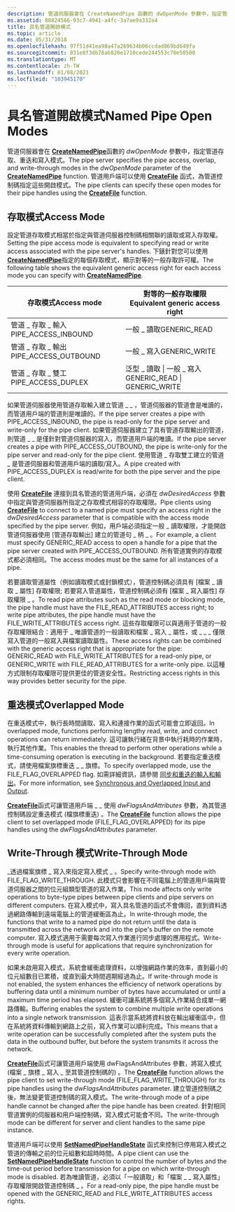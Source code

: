 ```yaml
---
description: 管道伺服器會在 CreateNamedPipe 函數的 dwOpenMode 參數中，指定管道存取、重迭和寫入模式。 管道用戶端可以使用 CreateFile 函式，為管道控制碼指定這些開啟模式。
ms.assetid: 88824566-93c7-4941-a4fc-3a7ae9a332a4
title: 具名管道開啟模式
ms.topic: article
ms.date: 05/31/2018
ms.openlocfilehash: 97f51d41ea98a47a269634b06ccdad869bd649fa
ms.sourcegitcommit: 831e8f3db78ab820e1710cede244553c70e50500
ms.translationtype: MT
ms.contentlocale: zh-TW
ms.lasthandoff: 01/08/2021
ms.locfileid: "103945170"
---
```

# <a name="named-pipe-open-modes"></a><span data-ttu-id="e44cc-104">具名管道開啟模式</span><span class="sxs-lookup"><span data-stu-id="e44cc-104">Named Pipe Open Modes</span></span>

<span data-ttu-id="e44cc-105">管道伺服器會在 [**CreateNamedPipe**](/windows/desktop/api/Winbase/nf-winbase-createnamedpipea)函數的 *dwOpenMode* 參數中，指定管道存取、重迭和寫入模式。</span><span class="sxs-lookup"><span data-stu-id="e44cc-105">The pipe server specifies the pipe access, overlap, and write-through modes in the *dwOpenMode* parameter of the [**CreateNamedPipe**](/windows/desktop/api/Winbase/nf-winbase-createnamedpipea) function.</span></span> <span data-ttu-id="e44cc-106">管道用戶端可以使用 [**CreateFile**](/windows/desktop/api/fileapi/nf-fileapi-createfilea) 函式，為管道控制碼指定這些開啟模式。</span><span class="sxs-lookup"><span data-stu-id="e44cc-106">The pipe clients can specify these open modes for their pipe handles using the [**CreateFile**](/windows/desktop/api/fileapi/nf-fileapi-createfilea) function.</span></span>

## <a name="access-mode"></a><span data-ttu-id="e44cc-107">存取模式</span><span class="sxs-lookup"><span data-stu-id="e44cc-107">Access Mode</span></span>

<span data-ttu-id="e44cc-108">設定管道存取模式相當於指定與管道伺服器控制碼相關聯的讀取或寫入存取權。</span><span class="sxs-lookup"><span data-stu-id="e44cc-108">Setting the pipe access mode is equivalent to specifying read or write access associated with the pipe server's handles.</span></span> <span data-ttu-id="e44cc-109">下錶針對您可以使用 [**CreateNamedPipe**](/windows/desktop/api/Winbase/nf-winbase-createnamedpipea)指定的每個存取模式，顯示對等的一般存取許可權。</span><span class="sxs-lookup"><span data-stu-id="e44cc-109">The following table shows the equivalent generic access right for each access mode you can specify with [**CreateNamedPipe**](/windows/desktop/api/Winbase/nf-winbase-createnamedpipea).</span></span>



| <span data-ttu-id="e44cc-110">存取模式</span><span class="sxs-lookup"><span data-stu-id="e44cc-110">Access mode</span></span>            | <span data-ttu-id="e44cc-111">對等的一般存取權限</span><span class="sxs-lookup"><span data-stu-id="e44cc-111">Equivalent generic access right</span></span> |
|------------------------|---------------------------------|
| <span data-ttu-id="e44cc-112">管道 \_ 存取 \_ 輸入</span><span class="sxs-lookup"><span data-stu-id="e44cc-112">PIPE\_ACCESS\_INBOUND</span></span>  | <span data-ttu-id="e44cc-113">一般 \_ 讀取</span><span class="sxs-lookup"><span data-stu-id="e44cc-113">GENERIC\_READ</span></span>                   |
| <span data-ttu-id="e44cc-114">管道 \_ 存取 \_ 輸出</span><span class="sxs-lookup"><span data-stu-id="e44cc-114">PIPE\_ACCESS\_OUTBOUND</span></span> | <span data-ttu-id="e44cc-115">一般 \_ 寫入</span><span class="sxs-lookup"><span data-stu-id="e44cc-115">GENERIC\_WRITE</span></span>                  |
| <span data-ttu-id="e44cc-116">管道 \_ 存取 \_ 雙工</span><span class="sxs-lookup"><span data-stu-id="e44cc-116">PIPE\_ACCESS\_DUPLEX</span></span>   | <span data-ttu-id="e44cc-117">泛型 \_ 讀取 \| 一般 \_ 寫入</span><span class="sxs-lookup"><span data-stu-id="e44cc-117">GENERIC\_READ \| GENERIC\_WRITE</span></span> |



 

<span data-ttu-id="e44cc-118">如果管道伺服器使用管道存取輸入建立管道 \_ \_ ，管道伺服器的管道會是唯讀的，而管道用戶端的管道則是唯讀的。</span><span class="sxs-lookup"><span data-stu-id="e44cc-118">If the pipe server creates a pipe with PIPE\_ACCESS\_INBOUND, the pipe is read-only for the pipe server and write-only for the pipe client.</span></span> <span data-ttu-id="e44cc-119">如果管道伺服器建立了具有管道存取輸出的管道，則管道 \_ \_ 是僅針對管道伺服器的寫入，而管道用戶端的唯讀。</span><span class="sxs-lookup"><span data-stu-id="e44cc-119">If the pipe server creates a pipe with PIPE\_ACCESS\_OUTBOUND, the pipe is write-only for the pipe server and read-only for the pipe client.</span></span> <span data-ttu-id="e44cc-120">使用管道 \_ 存取雙工建立的管道 \_ 是管道伺服器和管道用戶端的讀取/寫入。</span><span class="sxs-lookup"><span data-stu-id="e44cc-120">A pipe created with PIPE\_ACCESS\_DUPLEX is read/write for both the pipe server and the pipe client.</span></span>

<span data-ttu-id="e44cc-121">使用 [**CreateFile**](/windows/desktop/api/fileapi/nf-fileapi-createfilea) 連接到具名管道的管道用戶端，必須在 *dwDesiredAccess* 參數中指定與管道伺服器所指定之存取模式相容的存取權限。</span><span class="sxs-lookup"><span data-stu-id="e44cc-121">Pipe clients using [**CreateFile**](/windows/desktop/api/fileapi/nf-fileapi-createfilea) to connect to a named pipe must specify an access right in the *dwDesiredAccess* parameter that is compatible with the access mode specified by the pipe server.</span></span> <span data-ttu-id="e44cc-122">例如，用戶端必須指定一般 \_ 讀取權限，才能開啟管道伺服器使用 [管道存取輸出] 建立的管道句 \_ 柄 \_ 。</span><span class="sxs-lookup"><span data-stu-id="e44cc-122">For example, a client must specify GENERIC\_READ access to open a handle for a pipe that the pipe server created with PIPE\_ACCESS\_OUTBOUND.</span></span> <span data-ttu-id="e44cc-123">所有管道實例的存取模式都必須相同。</span><span class="sxs-lookup"><span data-stu-id="e44cc-123">The access modes must be the same for all instances of a pipe.</span></span>

<span data-ttu-id="e44cc-124">若要讀取管道屬性（例如讀取模式或封鎖模式），管道控制碼必須具有 [檔案 \_ 讀取 \_ 屬性] 存取權限; 若要寫入管道屬性，管道控制碼必須有 [檔案 \_ 寫入屬性] 存取權限 \_ 。</span><span class="sxs-lookup"><span data-stu-id="e44cc-124">To read pipe attributes such as the read mode or blocking mode, the pipe handle must have the FILE\_READ\_ATTRIBUTES access right; to write pipe attributes, the pipe handle must have the FILE\_WRITE\_ATTRIBUTES access right.</span></span> <span data-ttu-id="e44cc-125">這些存取權限可以與適用于管道的一般存取權限結合：適用于 \_ 唯讀管道的一般讀取和檔案 \_ 寫入 \_ 屬性，或 \_ \_ \_ 僅限寫入管道的一般寫入與檔案讀取屬性。</span><span class="sxs-lookup"><span data-stu-id="e44cc-125">These access rights can be combined with the generic access right that is appropriate for the pipe: GENERIC\_READ with FILE\_WRITE\_ATTRIBUTES for a read-only pipe, or GENERIC\_WRITE with FILE\_READ\_ATTRIBUTES for a write-only pipe.</span></span> <span data-ttu-id="e44cc-126">以這種方式限制存取權限可提供更佳的管道安全性。</span><span class="sxs-lookup"><span data-stu-id="e44cc-126">Restricting access rights in this way provides better security for the pipe.</span></span>

## <a name="overlapped-mode"></a><span data-ttu-id="e44cc-127">重迭模式</span><span class="sxs-lookup"><span data-stu-id="e44cc-127">Overlapped Mode</span></span>

<span data-ttu-id="e44cc-128">在重迭模式中，執行長時間讀取、寫入和連接作業的函式可能會立即返回。</span><span class="sxs-lookup"><span data-stu-id="e44cc-128">In overlapped mode, functions performing lengthy read, write, and connect operations can return immediately.</span></span> <span data-ttu-id="e44cc-129">這可讓執行緒在背景中執行耗時的作業時，執行其他作業。</span><span class="sxs-lookup"><span data-stu-id="e44cc-129">This enables the thread to perform other operations while a time-consuming operation is executing in the background.</span></span> <span data-ttu-id="e44cc-130">若要指定重迭模式，請使用檔案旗標重迭 \_ \_ 旗標。</span><span class="sxs-lookup"><span data-stu-id="e44cc-130">To specify overlapped mode, use the FILE\_FLAG\_OVERLAPPED flag.</span></span> <span data-ttu-id="e44cc-131">如需詳細資訊，請參閱 [同步和重迭的輸入和輸出](synchronous-and-overlapped-input-and-output.md)。</span><span class="sxs-lookup"><span data-stu-id="e44cc-131">For more information, see [Synchronous and Overlapped Input and Output](synchronous-and-overlapped-input-and-output.md).</span></span>

<span data-ttu-id="e44cc-132">[**CreateFile**](/windows/desktop/api/fileapi/nf-fileapi-createfilea)函式可讓管道用戶端 \_ \_ 使用 *dwFlagsAndAttributes* 參數，為其管道控制碼設定重迭模式 (檔旗標重迭) 。</span><span class="sxs-lookup"><span data-stu-id="e44cc-132">The [**CreateFile**](/windows/desktop/api/fileapi/nf-fileapi-createfilea) function allows the pipe client to set overlapped mode (FILE\_FLAG\_OVERLAPPED) for its pipe handles using the *dwFlagsAndAttributes* parameter.</span></span>

## <a name="write-through-mode"></a><span data-ttu-id="e44cc-133">Write-Through 模式</span><span class="sxs-lookup"><span data-stu-id="e44cc-133">Write-Through Mode</span></span>

<span data-ttu-id="e44cc-134">\_透過檔案旗標 \_ 寫入來指定寫入模式 \_ 。</span><span class="sxs-lookup"><span data-stu-id="e44cc-134">Specify write-through mode with FILE\_FLAG\_WRITE\_THROUGH.</span></span> <span data-ttu-id="e44cc-135">此模式只會影響在不同電腦上的管道用戶端與管道伺服器之間的位元組類型管道的寫入作業。</span><span class="sxs-lookup"><span data-stu-id="e44cc-135">This mode affects only write operations to byte-type pipes between pipe clients and pipe servers on different computers.</span></span> <span data-ttu-id="e44cc-136">在寫入模式中，寫入具名管道的函式不會傳回，直到資料透過網路傳輸到遠端電腦上的管道緩衝區為止。</span><span class="sxs-lookup"><span data-stu-id="e44cc-136">In write-through mode, the functions that write to a named pipe do not return until the data is transmitted across the network and into the pipe's buffer on the remote computer.</span></span> <span data-ttu-id="e44cc-137">寫入模式適用于需要每次寫入作業進行同步處理的應用程式。</span><span class="sxs-lookup"><span data-stu-id="e44cc-137">Write-through mode is useful for applications that require synchronization for every write operation.</span></span>

<span data-ttu-id="e44cc-138">如果未啟用寫入模式，系統會緩衝處理資料，以增強網路作業的效率，直到最小的位元組數目已累積，或直到最大時間週期經過為止。</span><span class="sxs-lookup"><span data-stu-id="e44cc-138">If write-through mode is not enabled, the system enhances the efficiency of network operations by buffering data until a minimum number of bytes have accumulated or until a maximum time period has elapsed.</span></span> <span data-ttu-id="e44cc-139">緩衝可讓系統將多個寫入作業結合成單一網路傳輸。</span><span class="sxs-lookup"><span data-stu-id="e44cc-139">Buffering enables the system to combine multiple write operations into a single network transmission.</span></span> <span data-ttu-id="e44cc-140">這表示當系統將資料放在輸出緩衝區中，但在系統將資料傳輸到網路上之前，寫入作業可以順利完成。</span><span class="sxs-lookup"><span data-stu-id="e44cc-140">This means that a write operation can be successfully completed after the system puts the data in the outbound buffer, but before the system transmits it across the network.</span></span>

<span data-ttu-id="e44cc-141">[**CreateFile**](/windows/desktop/api/fileapi/nf-fileapi-createfilea)函式可讓管道用戶端使用 dwFlagsAndAttributes 參數，將寫入模式 (檔案 \_ 旗標 \_ 寫入 \_ 至其管道控制碼的) 。</span><span class="sxs-lookup"><span data-stu-id="e44cc-141">The [**CreateFile**](/windows/desktop/api/fileapi/nf-fileapi-createfilea) function allows the pipe client to set write-through mode (FILE\_FLAG\_WRITE\_THROUGH) for its pipe handles using the *dwFlagsAndAttributes* parameter.</span></span> <span data-ttu-id="e44cc-142">建立管道控制碼之後，無法變更管道控制碼的寫入模式。</span><span class="sxs-lookup"><span data-stu-id="e44cc-142">The write-through mode of a pipe handle cannot be changed after the pipe handle has been created.</span></span> <span data-ttu-id="e44cc-143">針對相同管道實例的伺服器和用戶端控制碼，寫入模式可能會不同。</span><span class="sxs-lookup"><span data-stu-id="e44cc-143">The write-through mode can be different for server and client handles to the same pipe instance.</span></span>

<span data-ttu-id="e44cc-144">管道用戶端可以使用 [**SetNamedPipeHandleState**](/windows/win32/api/namedpipeapi/nf-namedpipeapi-setnamedpipehandlestate) 函式來控制已停用寫入模式之管道的傳輸之前的位元組數和超時時間。</span><span class="sxs-lookup"><span data-stu-id="e44cc-144">A pipe client can use the [**SetNamedPipeHandleState**](/windows/win32/api/namedpipeapi/nf-namedpipeapi-setnamedpipehandlestate) function to control the number of bytes and the time-out period before transmission for a pipe on which write-through mode is disabled.</span></span> <span data-ttu-id="e44cc-145">若為唯讀管道，必須以「一般讀取」和「檔案 \_ \_ 寫入屬性」存取權限開啟管道控制碼 \_ 。</span><span class="sxs-lookup"><span data-stu-id="e44cc-145">For a read-only pipe, the pipe handle must be opened with the GENERIC\_READ and FILE\_WRITE\_ATTRIBUTES access rights.</span></span>

 

 
